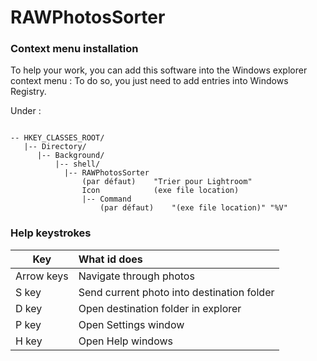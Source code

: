 # RAWPhotosSorter

### Context menu installation
To help your work, you can add this software into the Windows explorer context menu :
To do so, you just need to add entries into Windows Registry.

Under :
<pre><code>
-- HKEY_CLASSES_ROOT/
   |-- Directory/
      |-- Background/
          |-- shell/
            |-- RAWPhotosSorter
                (par défaut)    "Trier pour Lightroom"
                Icon            (exe file location)
                |-- Command
                    (par défaut)    "(exe file location)" "%V"
</code></pre>

### Help keystrokes

|Key|What id does|
|---|:-----------|
|Arrow keys|Navigate through photos|
|S key|Send current photo into destination folder|
|D key|Open destination folder in explorer|
|P key|Open Settings window|
|H key|Open Help windows|
